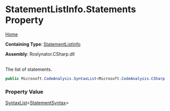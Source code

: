 # StatementListInfo\.Statements Property

[Home](../../../../../README.md)

**Containing Type**: [StatementListInfo](../README.md)

**Assembly**: Roslynator\.CSharp\.dll

\
The list of statements\.

```csharp
public Microsoft.CodeAnalysis.SyntaxList<Microsoft.CodeAnalysis.CSharp.Syntax.StatementSyntax> Statements { get; }
```

### Property Value

[SyntaxList](https://docs.microsoft.com/en-us/dotnet/api/microsoft.codeanalysis.syntaxlist-1)\<[StatementSyntax](https://docs.microsoft.com/en-us/dotnet/api/microsoft.codeanalysis.csharp.syntax.statementsyntax)>

